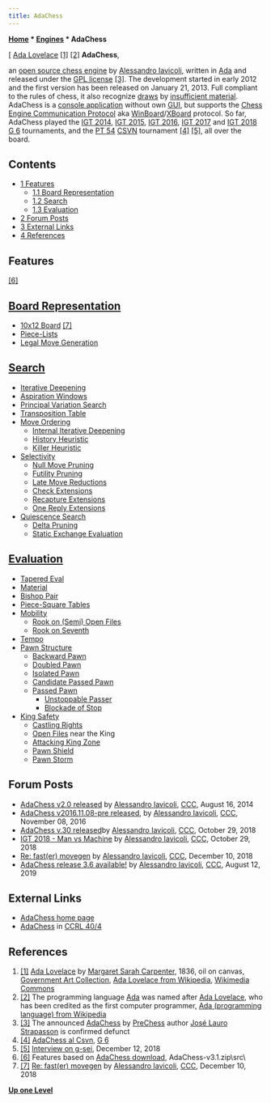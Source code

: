 ```yaml
---
title: AdaChess
---
```

**[Home](Home "Home") * [Engines](Engines "Engines") * AdaChess**

\[ [Ada Lovelace](Mathematician#Lovelace "Mathematician") <a id="cite-note-1" href="#cite-ref-1">[1]</a> <a id="cite-note-2" href="#cite-ref-2">[2]</a>
**AdaChess**,

an [open source chess engine](Category:Open_Source "Category:Open Source") by [Alessandro Iavicoli](Alessandro_Iavicoli "Alessandro Iavicoli"), written in [Ada](index.php?title=Ada&action=edit&redlink=1 "Ada (page does not exist)") and released under the [GPL license](Free_Software_Foundation#GPL "Free Software Foundation") <a id="cite-note-3" href="#cite-ref-3">[3]</a>.
The development started in early 2012 and the first version has been released on January 21, 2013. Full compliant to the rules of chess, it also recognize [draws](Draw "Draw") by [insufficient material](Material#InsufficientMaterial "Material").
AdaChess is a [console application](https://en.wikipedia.org/wiki/Console_application) without own [GUI](GUI "GUI"), but supports the [Chess Engine Communication Protocol](Chess_Engine_Communication_Protocol "Chess Engine Communication Protocol") aka [WinBoard](WinBoard "WinBoard")/[XBoard](XBoard "XBoard") protocol.
So far, AdaChess played the [IGT 2014](IGT_2014 "IGT 2014"), [IGT 2015](IGT_2015 "IGT 2015"), [IGT 2016](IGT_2016 "IGT 2016"), [IGT 2017](IGT_2017 "IGT 2017") and [IGT 2018](IGT_2018 "IGT 2018") [G 6](G_6 "G 6") tournaments, and the [PT 54](PT_54 "PT 54") [CSVN](CSVN "CSVN") tournament <a id="cite-note-4" href="#cite-ref-4">[4]</a> <a id="cite-note-5" href="#cite-ref-5">[5]</a>, all over the board.

## Contents

- [1 Features](#features)
  - [1.1 Board Representation](#board-representation)
  - [1.2 Search](#search)
  - [1.3 Evaluation](#evaluation)
- [2 Forum Posts](#forum-posts)
- [3 External Links](#external-links)
- [4 References](#references)

## Features

<a id="cite-note-6" href="#cite-ref-6">[6]</a>

## [Board Representation](Board_Representation "Board Representation")

- [10x12 Board](10x12_Board "10x12 Board") <a id="cite-note-7" href="#cite-ref-7">[7]</a>
- [Piece-Lists](Piece-Lists "Piece-Lists")
- [Legal Move Generation](Move_Generation#Legal "Move Generation")

## [Search](Search "Search")

- [Iterative Deepening](Iterative_Deepening "Iterative Deepening")
- [Aspiration Windows](Aspiration_Windows "Aspiration Windows")
- [Principal Variation Search](Principal_Variation_Search "Principal Variation Search")
- [Transposition Table](Transposition_Table "Transposition Table")
- [Move Ordering](Move_Ordering "Move Ordering")
  - [Internal Iterative Deepening](Internal_Iterative_Deepening "Internal Iterative Deepening")
  - [History Heuristic](History_Heuristic "History Heuristic")
  - [Killer Heuristic](Killer_Heuristic "Killer Heuristic")
- [Selectivity](Selectivity "Selectivity")
  - [Null Move Pruning](Null_Move_Pruning "Null Move Pruning")
  - [Futility Pruning](Futility_Pruning "Futility Pruning")
  - [Late Move Reductions](Late_Move_Reductions "Late Move Reductions")
  - [Check Extensions](Check_Extensions "Check Extensions")
  - [Recapture Extensions](Recapture_Extensions "Recapture Extensions")
  - [One Reply Extensions](One_Reply_Extensions "One Reply Extensions")
- [Quiescence Search](Quiescence_Search "Quiescence Search")
  - [Delta Pruning](Delta_Pruning "Delta Pruning")
  - [Static Exchange Evaluation](Static_Exchange_Evaluation "Static Exchange Evaluation")

## [Evaluation](Evaluation "Evaluation")

- [Tapered Eval](Tapered_Eval "Tapered Eval")
- [Material](Material "Material")
- [Bishop Pair](Bishop_Pair "Bishop Pair")
- [Piece-Square Tables](Piece-Square_Tables "Piece-Square Tables")
- [Mobility](Mobility "Mobility")
  - [Rook on (Semi) Open Files](Rook_on_Open_File "Rook on Open File")
  - [Rook on Seventh](Rook_on_Seventh "Rook on Seventh")
- [Tempo](Tempo "Tempo")
- [Pawn Structure](Pawn_Structure "Pawn Structure")
  - [Backward Pawn](Backward_Pawn "Backward Pawn")
  - [Doubled Pawn](Doubled_Pawn "Doubled Pawn")
  - [Isolated Pawn](Isolated_Pawn "Isolated Pawn")
  - [Candidate Passed Pawn](Candidate_Passed_Pawn "Candidate Passed Pawn")
  - [Passed Pawn](Passed_Pawn "Passed Pawn")
    - [Unstoppable Passer](Unstoppable_Passer "Unstoppable Passer")
    - [Blockade of Stop](Blockade_of_Stop "Blockade of Stop")
- [King Safety](King_Safety "King Safety")
  - [Castling Rights](Castling_Rights "Castling Rights")
  - [Open Files](Open_File "Open File") near the King
  - [Attacking King Zone](King_Safety#Attacking "King Safety")
  - [Pawn Shield](King_Safety#PawnShield "King Safety")
  - [Pawn Storm](King_Safety#PawnStorm "King Safety")

## Forum Posts

- [AdaChess v2.0 released](http://www.talkchess.com/forum/viewtopic.php?t=53309) by [Alessandro Iavicoli](Alessandro_Iavicoli "Alessandro Iavicoli"), [CCC](CCC "CCC"), August 16, 2014
- [AdaChess v2016.11.08-pre released](http://talkchess.com/forum/viewtopic.php?t=62023), by [Alessandro Iavicoli](Alessandro_Iavicoli "Alessandro Iavicoli"), [CCC](CCC "CCC"), November 08, 2016
- [AdaChess v.30 released](http://www.talkchess.com/forum3/viewtopic.php?f=2&t=68763)by [Alessandro Iavicoli](Alessandro_Iavicoli "Alessandro Iavicoli"), [CCC](CCC "CCC"), October 29, 2018
- [IGT 2018 - Man vs Machine](http://www.talkchess.com/forum3/viewtopic.php?f=6&t=68764) by [Alessandro Iavicoli](Alessandro_Iavicoli "Alessandro Iavicoli"), [CCC](CCC "CCC"), October 29, 2018
- [Re: fast(er) movegen](http://www.talkchess.com/forum3/viewtopic.php?f=7&t=69216&start=6) by [Alessandro Iavicoli](Alessandro_Iavicoli "Alessandro Iavicoli"), [CCC](CCC "CCC"), December 10, 2018
- [AdaChess release 3.6 available!](http://www.talkchess.com/forum3/viewtopic.php?f=2&t=71533) by [Alessandro Iavicoli](Alessandro_Iavicoli "Alessandro Iavicoli"), [CCC](CCC "CCC"), August 12, 2019

## External Links

- [AdaChess home page](http://www.adachess.com)
- [AdaChess](http://www.computerchess.org.uk/ccrl/404/cgi/compare_engines.cgi?family=AdaChess&print=Rating+list&print=Results+table&print=LOS+table&print=Ponder+hit+table&print=Eval+difference+table&print=Comopp+gamenum+table&print=Overlap+table&print=Score+with+common+opponents) in [CCRL 40/4](CCRL "CCRL")

## References

1. <a id="cite-ref-1" href="#cite-note-1">[1]</a> [Ada Lovelace](Mathematician#Lovelace "Mathematician") by [Margaret Sarah Carpenter](index.php?title=Category:Margaret_Sarah_Carpenter&action=edit&redlink=1 "Category:Margaret Sarah Carpenter (page does not exist)"), 1836, oil on canvas, [Government Art Collection](https://en.wikipedia.org/wiki/Government_Art_Collection), [Ada Lovelace from Wikipedia](https://en.wikipedia.org/wiki/Ada_Lovelace), [Wikimedia Commons](https://en.wikipedia.org/wiki/Wikimedia_Commons)
1. <a id="cite-ref-2" href="#cite-note-2">[2]</a> The programming language [Ada](index.php?title=Ada&action=edit&redlink=1 "Ada (page does not exist)") was named after [Ada Lovelace](Mathematician#Lovelace "Mathematician"), who has been credited as the first computer programmer, [Ada (programming language) from Wikipedia](<https://en.wikipedia.org/wiki/Ada_(programming_language)>)
1. <a id="cite-ref-3" href="#cite-note-3">[3]</a> The announced [AdaChess](http://joselauro.tripod.com/prechess-en.html) by [PreChess](index.php?title=PreChess&action=edit&redlink=1 "PreChess (page does not exist)") author [José Lauro Strapasson](index.php?title=Jos%C3%A9_Lauro_Strapasson&action=edit&redlink=1 "José Lauro Strapasson (page does not exist)") is confirmed defunct
1. <a id="cite-ref-4" href="#cite-note-4">[4]</a> [AdaChess al Csvn](http://www.g-sei.org/adachess-al-csvn/), [G 6](G_6 "G 6")
1. <a id="cite-ref-5" href="#cite-note-5">[5]</a> [Interview on g-sei](http://www.adachess.com/other/interview-on-g-sei.html), December 12, 2018
1. <a id="cite-ref-6" href="#cite-note-6">[6]</a> Features based on [AdaChess download](http://www.adachess.com/download), AdaChess-v3.1.zip\\src\\
1. <a id="cite-ref-7" href="#cite-note-7">[7]</a> [Re: fast(er) movegen](http://www.talkchess.com/forum3/viewtopic.php?f=7&t=69216&start=6) by [Alessandro Iavicoli](Alessandro_Iavicoli "Alessandro Iavicoli"), [CCC](CCC "CCC"), December 10, 2018

**[Up one Level](Engines "Engines")**

